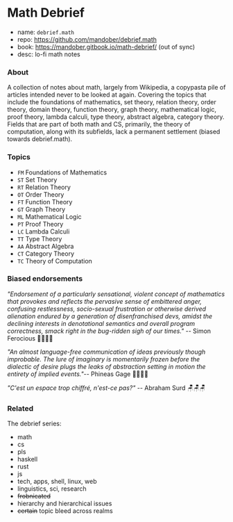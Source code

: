 # Math Debrief

- name: `debrief.math`
- repo: https://github.com/mandober/debrief.math
- book: https://mandober.gitbook.io/math-debrief/ (out of sync)
- desc: lo-fi math notes

### About

A collection of notes about math, largely from Wikipedia, a copypasta pile of articles intended never to be looked at again. Covering the topics that include the foundations of mathematics, set theory, relation theory, order theory, domain theory, function theory, graph theory, mathematical logic, proof theory, lambda calculi, type theory, abstract algebra, category theory. Fields that are part of both math and CS, primarily, the theory of computation, along with its subfields, lack a permanent settlement (biased towards debrief.math).


### Topics

* `FM` Foundations of Mathematics
* `ST` Set Theory
* `RT` Relation Theory
* `OT` Order Theory
* `FT` Function Theory
* `GT` Graph Theory
* `ML` Mathematical Logic
* `PT` Proof Theory
* `LC` Lambda Calculi
* `TT` Type Theory
* `AA` Abstract Algebra
* `CT` Category Theory
* `TC` Theory of Computation


### Biased endorsements

*"Endorsement of a particularly sensational, violent concept of mathematics that provokes and reflects the pervasive sense of embittered anger, confusing restlessness, socio-sexual frustration or otherwise derived alienation endured by a generation of disenfranchised devs, amidst the declining interests in denotational semantics and overall program correctness, smack right in the bug-ridden sigh of our times."* -- Simon Ferocious 🚌🚏🐀👜

_"An almost language-free communication of ideas previously though improbable. The lure of imaginary is momentarily frozen before the dialectic of desire plugs the leaks of abstraction setting in motion the entirety of implied events."_-- Phineas Gage 👨‍🚒👨‍🚒

_"C'est un espace trop chiffré, n'est-ce pas?"_ -- Abraham Surd 🪑🪑🪑


### Related

The debrief series:
- math
- cs
- pls
- haskell
- rust
- js
- tech, apps, shell, linux, web
- linguistics, sci, research
- ~~frobnicated~~
- hierarchy and hierarchical issues
- ~~certain~~ topic bleed across realms
